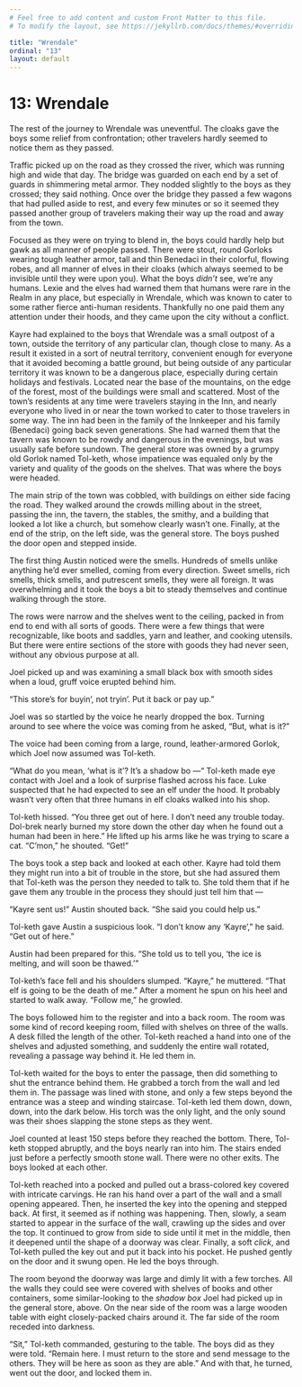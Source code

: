 ```yaml
---
# Feel free to add content and custom Front Matter to this file.
# To modify the layout, see https://jekyllrb.com/docs/themes/#overriding-theme-defaults

title: "Wrendale"
ordinal: "13"
layout: default
---
```


# 13: Wrendale

The rest of the journey to Wrendale was uneventful. The cloaks gave the boys some relief from confrontation; other travelers hardly seemed to notice them as they passed. 

Traffic picked up on the road as they crossed the river, which was running high and wide that day. The bridge was guarded on each end by a set of guards in shimmering metal armor. They nodded slightly to the boys as they crossed; they said nothing. Once over the bridge they passed a few wagons that had pulled aside to rest, and every few minutes or so it seemed they passed another group of travelers making their way up the road and away from the town.

Focused as they were on trying to blend in, the boys could hardly help but gawk as all manner of people passed. There were stout, round Gorloks wearing tough leather armor, tall and thin Benedaci in their colorful, flowing robes, and all manner of elves in their cloaks (which always seemed to be invisible until they were upon you). What the boys _didn’t_ see, we’re any humans. Lexie and the elves had warned them that humans were rare in the Realm in any place, but especially in Wrendale, which was known to cater to some rather fierce anti-human residents. Thankfully no one paid them any attention under their hoods, and they came upon the city without a conflict.

Kayre had explained to the boys that Wrendale was a small outpost of a town, outside the territory of any particular clan, though close to many. As a result it existed in a sort of neutral territory, convenient enough for everyone that it avoided becoming a battle ground, but being outside of any particular territory it was known to be a dangerous place, especially during certain holidays and festivals. Located near the base of the mountains, on the edge of the forest, most of the buildings were small and scattered. Most of the town’s residents at any time were travelers staying in the Inn, and nearly everyone who lived in or near the town worked to cater to those travelers in some way. The inn had been in the family of the Innkeeper and his family (Benedaci) going back seven generations. She had warned them that the tavern was known to be rowdy and dangerous in the evenings, but was usually safe before sundown. The general store was owned by a grumpy old Gorlok named Tol-keth, whose impatience was equaled only by the variety and quality of the goods on the shelves. That was where the boys were headed.

The main strip of the town was cobbled,  with buildings on either side facing the road. They walked around the crowds milling about in the street, passing the inn, the tavern, the stables, the smithy, and a building that looked a lot like a church, but somehow clearly wasn’t one. Finally, at the end of the strip, on the left side, was the general store. The boys pushed the door open and stepped inside.

The first thing Austin noticed were the smells. Hundreds of smells unlike anything he’d ever smelled, coming from every direction. Sweet smells, rich smells, thick smells, and putrescent smells, they were all foreign. It was overwhelming and it took the boys a bit to steady themselves and continue walking through the store.

The rows were narrow and the shelves went to the ceiling, packed in from end to end with all sorts of goods. There were a few things that were recognizable, like boots and saddles, yarn and leather, and cooking utensils. But there were entire sections of the store with goods they had never seen, without any obvious purpose at all.

Joel picked up and was examining a small black box with smooth sides when a loud, gruff voice erupted behind him.

“This store’s for buyin’, not tryin’. Put it back or pay up.”

Joel was so startled by the voice he nearly dropped the box. Turning around to see where the voice was coming from he asked, “But, what is it?”

The voice had been coming from a large, round, leather-armored Gorlok, which Joel now assumed was Tol-keth. 

“What do you mean, ‘what  is it’? It’s a shadow bo —“ Tol-keth made eye contact with Joel and a look of surprise flashed across his face. Luke suspected that he had expected to see an elf under the hood. It probably wasn’t very often that three humans in elf cloaks walked into his shop. 

Tol-keth hissed. “You three get out of here. I don’t need any trouble today. Dol-brek nearly burned my store down the other day when he found out a human had been in here.” He lifted up his arms like he was trying to scare a cat. “C’mon,” he shouted. “Get!”

The boys took a step back and looked at each other. Kayre had told them they might run into a bit of trouble in the store, but she had assured them that Tol-keth was the person they needed to talk to. She told them that if he gave them any trouble in the process they should just tell him that —

“Kayre sent us!” Austin shouted back. “She said you could help us.”

Tol-keth gave Austin a suspicious look. “I don’t know any ‘Kayre’,” he said. “Get out of here.” 

Austin had been prepared for this. “She told us to tell you, ‘the ice is melting, and will soon be thawed.’”

Tol-keth’s face fell and his shoulders slumped. “Kayre,” he muttered. “That elf is going to be the death of me.” After a moment he spun on his heel and started to walk away. “Follow me,” he growled. 

The boys followed him to the register and into a back room. The room was some kind of record keeping room, filled with shelves on three of the walls. A desk filled the length of the other. Tol-keth reached a hand into one of the shelves and adjusted something, and suddenly the entire wall rotated, revealing a passage way behind it. He led them in.

Tol-keth waited for the boys to enter the passage, then did something to shut the entrance behind them. He grabbed a torch from the wall and led them in. The passage was lined with stone, and only a few steps beyond the entrance was a steep and winding staircase. Tol-keth led them down, down, down, into the dark below. His torch was the only light, and the only sound was their shoes slapping the stone steps as they went.

Joel counted at least 150 steps before they reached the bottom. There, Tol-keth stopped abruptly, and the boys nearly ran into him. The stairs ended just before a perfectly smooth stone wall. There were no other exits. The boys looked at each other.

Tol-keth reached into a pocked and pulled out a brass-colored key covered with intricate carvings. He ran his hand over a part of the wall and a small opening appeared. Then, he inserted the key into the opening and stepped back. At first, it seemed as if nothing was happening. Then, slowly, a seam started to appear in the surface of the wall, crawling up the sides and over the top. It continued to grow from side to side until it met in the middle, then it deepened until the shape of a doorway was clear. Finally, a soft _click_, and Tol-keth pulled the key out and put it back into his pocket. He pushed gently on the door and it swung open. He led the boys through.

The room beyond the doorway was large and dimly lit with a few torches. All the walls they could see were covered with shelves of books and other containers, some similar-looking to the _shadow box_ Joel had picked up in the general store, above. On the near side of the room was a large wooden table with eight closely-packed chairs around it. The far side of the room receded into darkness. 

“Sit,” Tol-keth commanded, gesturing to the table. The boys did as they were told. “Remain here. I must return to the store and send message to the others. They will be here as soon as they are able.” And with that, he turned, went out the door, and locked them in.